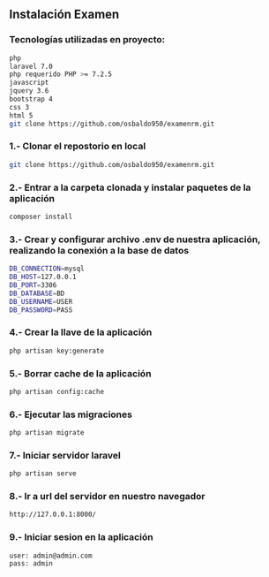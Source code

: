 ## Instalación Examen

### Tecnologías utilizadas en proyecto:
```bash
php
laravel 7.0
php requerido PHP >= 7.2.5
javascript
jquery 3.6
bootstrap 4
css 3
html 5
git clone https://github.com/osbaldo950/examenrm.git
```
### 1.- Clonar el repostorio en local

```bash
git clone https://github.com/osbaldo950/examenrm.git
```

### 2.- Entrar a la carpeta clonada y instalar paquetes de la aplicación

```bash
composer install
```

### 3.- Crear y configurar archivo .env de nuestra aplicación, realizando la conexión a la base de datos

```bash
DB_CONNECTION=mysql
DB_HOST=127.0.0.1
DB_PORT=3306
DB_DATABASE=BD
DB_USERNAME=USER
DB_PASSWORD=PASS
```

### 4.- Crear la llave de la aplicación

```bash
php artisan key:generate 
```

### 5.- Borrar cache de la aplicación

```bash
php artisan config:cache
```

### 6.- Ejecutar las migraciones

```bash
php artisan migrate
```

### 7.- Iniciar servidor laravel

```bash
php artisan serve
```

### 8.- Ir a url del servidor en nuestro navegador

```bash
http://127.0.0.1:8000/
```

### 9.- Iniciar sesion en la aplicación

```bash
user: admin@admin.com
pass: admin
```

